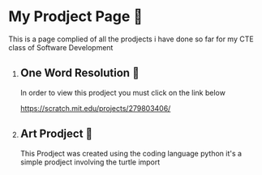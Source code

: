 # My Prodject Page :school:
This is a page complied of all the prodjects i have done so far for my CTE class of Software Development 

1. ## One Word Resolution :thought_balloon:
      In order to view this prodject you must click on the link below 

      https://scratch.mit.edu/projects/279803406/
      
2. ## Art Prodject :art: 
      This Prodject was created using the coding language python it's a simple prodject involving the turtle import
